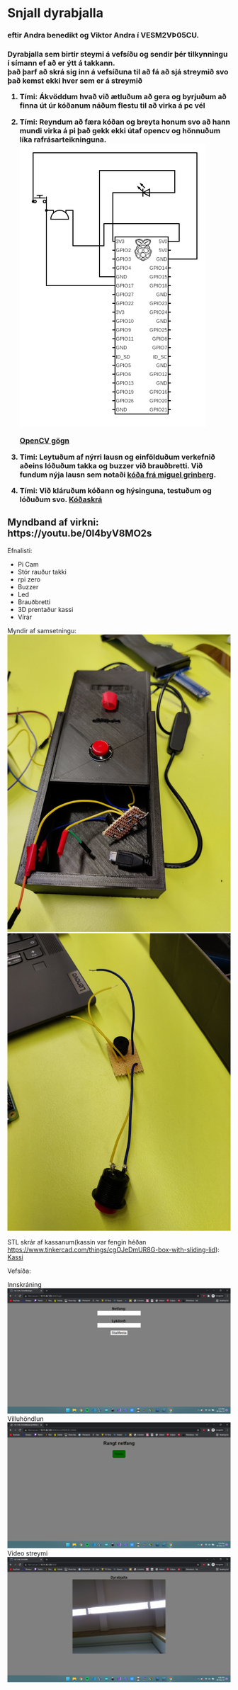<h1> Snjall dyrabjalla </h1>
<h3> eftir Andra benedikt og Viktor Andra í VESM2VÞ05CU. <h3>
Dyrabjalla sem birtir steymi á vefsíðu og sendir þér tilkynningu í símann ef að er ýtt á takkann.<br>
það þarf að skrá sig inn á vefsíðuna til að fá að sjá streymið svo það kemst ekki hver sem er á streymið

1. Tími: Ákvöddum hvað við ætluðum að gera og byrjuðum að finna út úr kóðanum náðum flestu til að virka á pc vél
2. Tími: Reyndum að færa kóðan og breyta honum svo að hann mundi virka á pi það gekk ekki útaf opencv og hönnuðum líka rafrásarteikninguna.<br>![mynd](https://github.com/Andri1411/Verksmidja-III-lokaverk/blob/main/photos/circuit.png)

    [OpenCV gögn](/web)

3. Timi: Leytuðum af nýrri lausn og einfölduðum verkefnið aðeins lóðuðum takka og buzzer við brauðbretti.
Við fundum nýja lausn sem notaði [kóða frá miguel grinberg](https://github.com/miguelgrinberg/flask-video-streaming).
4. Tími: Við kláruðum kóðann og hýsinguna, testuðum og lóðuðum svo.
[Kóðaskrá](/final)

<h2> Myndband af virkni:
https://youtu.be/0l4byV8MO2s </h2>

Efnalisti:
- Pi Cam
- Stór rauður takki
- rpi zero
- Buzzer
- Led
- Brauðbretti
- 3D prentaður kassi
- Vírar

Myndir af samsetningu:
![alt text](https://github.com/Andri1411/Verksmidja-III-lokaverk/blob/main/photos/IMG_20211209_143501.jpg)
![alt text](https://github.com/Andri1411/Verksmidja-III-lokaverk/blob/main/photos/IMG_20211207_095810.jpg)

STL skrár af kassanum(kassin var fengin héðan https://www.tinkercad.com/things/cgOJeDmUR8G-box-with-sliding-lid): <br>
[Kassi](https://github.com/Andri1411/Verksmidja-III-lokaverk/blob/main/Copy%20of%20Box%20with%20sliding%20lid.stl)

Vefsíða:

Innskráning
![Innskráning](/photos/Screenshot%20(2).png)
Villuhöndlun
![Villuhöndlun](/photos/Screenshot%20(1).png)
Video streymi
![Streymi](/photos/Screenshot%20(3).png)
